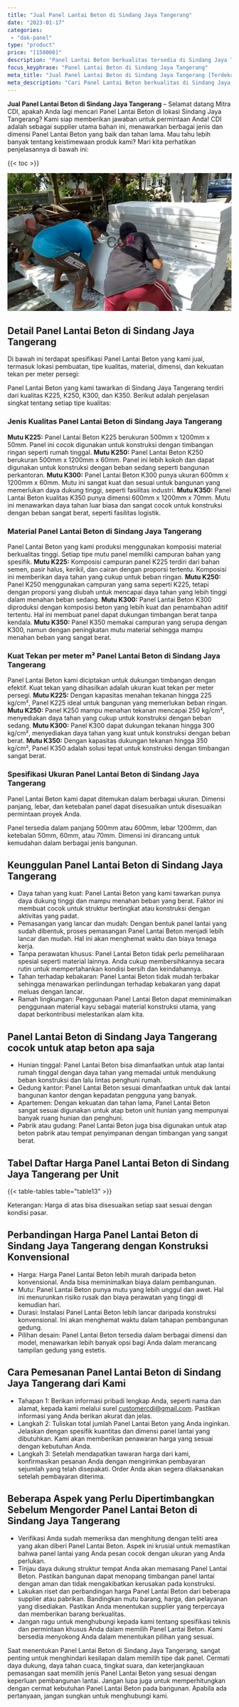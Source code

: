 ```yaml
---
title: "Jual Panel Lantai Beton di Sindang Jaya Tangerang"
date: "2023-01-17"
categories:
 - "dak-panel"
type: "product"
price: "[150000]"
description: "Panel Lantai Beton berkualitas tersedia di Sindang Jaya Tangerang. Solusi ideal untuk proyek konstruksi dengan standar terbaik, Panel Lantai Beton memberikan kekuatan maksimal untuk proyek pembangunan. Dapatkan info lengkap."
focus_keyphrase: "Panel Lantai Beton di Sindang Jaya Tangerang"
meta_title: "Jual Panel Lantai Beton di Sindang Jaya Tangerang [Terdekat] - CDI"
meta_description: "Cari Panel Lantai Beton berkualitas di Sindang Jaya Tangerang?. Tersedia Panel Lantai Beton premium untuk proyek konstruksi. Promo menarik hanya di sini."
---
```


**Jual Panel Lantai Beton di Sindang Jaya Tangerang** – Selamat datang Mitra CDI, apakah Anda lagi mencari Panel Lantai Beton di lokasi Sindang Jaya Tangerang? Kami siap memberikan jawaban untuk permintaan Anda! CDI adalah sebagai supplier utama bahan ini, menawarkan berbagai jenis dan dimensi Panel Lantai Beton yang baik dan tahan lama. Mau tahu lebih banyak tentang keistimewaan produk kami? Mari kita perhatikan penjelasannya di bawah ini:

{{< toc >}}

![Jual Panel Lantai Beton di Sindang Jaya Tangerang](/images/dak-panel/dak-panel-19.jpg)

## Detail Panel Lantai Beton di Sindang Jaya Tangerang

Di bawah ini terdapat spesifikasi Panel Lantai Beton yang kami jual, termasuk lokasi pembuatan, tipe kualitas, material, dimensi, dan kekuatan tekan per meter persegi:

Panel Lantai Beton yang kami tawarkan di Sindang Jaya Tangerang terdiri dari kualitas K225, K250, K300, dan K350. Berikut adalah penjelasan singkat tentang setiap tipe kualitas:

### Jenis Kualitas Panel Lantai Beton di Sindang Jaya Tangerang

**Mutu K225:** Panel Lantai Beton K225 berukuran 500mm x 1200mm x 50mm. Panel ini cocok digunakan untuk konstruksi dengan timbangan ringan seperti rumah tinggal.
**Mutu K250:** Panel Lantai Beton K250 berukuran 500mm x 1200mm x 60mm. Panel ini lebih kokoh dan dapat digunakan untuk konstruksi dengan beban sedang seperti bangunan perkantoran.
**Mutu K300:** Panel Lantai Beton K300 punya ukuran 600mm x 1200mm x 60mm. Mutu ini sangat kuat dan sesuai untuk bangunan yang memerlukan daya dukung tinggi, seperti fasilitas industri.
**Mutu K350:** Panel Lantai Beton kualitas K350 punya dimensi 600mm x 1200mm x 70mm. Mutu ini menawarkan daya tahan luar biasa dan sangat cocok untuk konstruksi dengan beban sangat berat, seperti fasilitas logistik.

### Material Panel Lantai Beton di Sindang Jaya Tangerang

Panel Lantai Beton yang kami produksi menggunakan komposisi material berkualitas tinggi. Setiap tipe mutu panel memiliki campuran bahan yang spesifik.
**Mutu K225:** Komposisi campuran panel K225 terdiri dari bahan semen, pasir halus, kerikil, dan cairan dengan proporsi tertentu. Komposisi ini memberikan daya tahan yang cukup untuk beban ringan.
**Mutu K250:** Panel K250 menggunakan campuran yang sama seperti K225, tetapi dengan proporsi yang diubah untuk mencapai daya tahan yang lebih tinggi dalam menahan beban sedang.
**Mutu K300:** Panel Lantai Beton K300 diproduksi dengan komposisi beton yang lebih kuat dan penambahan aditif tertentu. Hal ini membuat panel dapat dukungan timbangan berat tanpa kendala.
**Mutu K350:** Panel K350 memakai campuran yang serupa dengan K300, namun dengan peningkatan mutu material sehingga mampu menahan beban yang sangat berat.

### Kuat Tekan per meter m² Panel Lantai Beton di Sindang Jaya Tangerang

Panel Lantai Beton kami diciptakan untuk dukungan timbangan dengan efektif. Kuat tekan yang dihasilkan adalah ukuran kuat tekan per meter persegi.
**Mutu K225:** Dengan kapasitas menahan tekanan hingga 225 kg/cm², Panel K225 ideal untuk bangunan yang memerlukan beban ringan.
**Mutu K250:** Panel K250 mampu menahan tekanan mencapai 250 kg/cm², menyediakan daya tahan yang cukup untuk konstruksi dengan beban sedang.
**Mutu K300:** Panel K300 dapat dukungan tekanan hingga 300 kg/cm², menyediakan daya tahan yang kuat untuk konstruksi dengan beban berat.
**Mutu K350:** Dengan kapasitas dukungan tekanan hingga 350 kg/cm², Panel K350 adalah solusi tepat untuk konstruksi dengan timbangan sangat berat.

### Spesifikasi Ukuran Panel Lantai Beton di Sindang Jaya Tangerang

Panel Lantai Beton kami dapat ditemukan dalam berbagai ukuran. Dimensi panjang, lebar, dan ketebalan panel dapat disesuaikan untuk disesuaikan permintaan proyek Anda.

Panel tersedia dalam panjang 500mm atau 600mm, lebar 1200mm, dan ketebalan 50mm, 60mm, atau 70mm. Dimensi ini dirancang untuk kemudahan dalam berbagai jenis bangunan.

## Keunggulan Panel Lantai Beton di Sindang Jaya Tangerang

*   Daya tahan yang kuat: Panel Lantai Beton yang kami tawarkan punya daya dukung tinggi dan mampu menahan beban yang berat. Faktor ini membuat cocok untuk struktur bertingkat atau konstruksi dengan aktivitas yang padat.
*   Pemasangan yang lancar dan mudah: Dengan bentuk panel lantai yang sudah dibentuk, proses pemasangan Panel Lantai Beton menjadi lebih lancar dan mudah. Hal ini akan menghemat waktu dan biaya tenaga kerja.
*   Tanpa perawatan khusus: Panel Lantai Beton tidak perlu pemeliharaan spesial seperti material lainnya. Anda cukup membersihkannya secara rutin untuk mempertahankan kondisi bersih dan keindahannya.
*   Tahan terhadap kebakaran: Panel Lantai Beton tidak mudah terbakar sehingga menawarkan perlindungan terhadap kebakaran yang dapat meluas dengan lancar.
*   Ramah lingkungan: Penggunaan Panel Lantai Beton dapat meminimalkan penggunaan material kayu sebagai material konstruksi utama, yang dapat berkontribusi melestarikan alam kita.

## Panel Lantai Beton di Sindang Jaya Tangerang cocok untuk atap beton apa saja

*   Hunian tinggal: Panel Lantai Beton bisa dimanfaatkan untuk atap lantai rumah tinggal dengan daya tahan yang memadai untuk mendukung beban konstruksi dan lalu lintas penghuni rumah.
*   Gedung kantor: Panel Lantai Beton sesuai dimanfaatkan untuk dak lantai bangunan kantor dengan kepadatan pengguna yang banyak.
*   Apartemen: Dengan kekuatan dan tahan lama, Panel Lantai Beton sangat sesuai digunakan untuk atap beton unit hunian yang mempunyai banyak ruang hunian dan penghuni.
*   Pabrik atau gudang: Panel Lantai Beton juga bisa digunakan untuk atap beton pabrik atau tempat penyimpanan dengan timbangan yang sangat berat.

## Tabel Daftar Harga Panel Lantai Beton di Sindang Jaya Tangerang per Unit

{{< table-tables table="table13" >}}

Keterangan: Harga di atas bisa disesuaikan setiap saat sesuai dengan kondisi pasar.

## Perbandingan Harga Panel Lantai Beton di Sindang Jaya Tangerang dengan Konstruksi Konvensional

*   Harga: Harga Panel Lantai Beton lebih murah daripada beton konvensional. Anda bisa meminimalkan biaya dalam pembangunan.
*   Mutu: Panel Lantai Beton punya mutu yang lebih unggul dan awet. Hal ini menurunkan risiko rusak dan biaya perawatan yang tinggi di kemudian hari.
*   Durasi: Instalasi Panel Lantai Beton lebih lancar daripada konstruksi konvensional. Ini akan menghemat waktu dalam tahapan pembangunan gedung.
*   Pilihan desain: Panel Lantai Beton tersedia dalam berbagai dimensi dan model, menawarkan lebih banyak opsi bagi Anda dalam merancang tampilan gedung yang estetis.

## Cara Pemesanan Panel Lantai Beton di Sindang Jaya Tangerang dari Kami

*   Tahapan 1: Berikan informasi pribadi lengkap Anda, seperti nama dan alamat, kepada kami melalui surel customercdi@gmail.com. Pastikan informasi yang Anda berikan akurat dan jelas.
*   Langkah 2: Tuliskan total jumlah Panel Lantai Beton yang Anda inginkan. Jelaskan dengan spesifik kuantitas dan dimensi panel lantai yang dibutuhkan. Kami akan memberikan penawaran harga yang sesuai dengan kebutuhan Anda.
*   Langkah 3: Setelah mendapatkan tawaran harga dari kami, konfirmasikan pesanan Anda dengan mengirimkan pembayaran sejumlah yang telah disepakati. Order Anda akan segera dilaksanakan setelah pembayaran diterima.
## Beberapa Aspek yang Perlu Dipertimbangkan Sebelum Mengorder Panel Lantai Beton di Sindang Jaya Tangerang

*   Verifikasi Anda sudah memeriksa dan menghitung dengan teliti area yang akan diberi Panel Lantai Beton. Aspek ini krusial untuk memastikan bahwa panel lantai yang Anda pesan cocok dengan ukuran yang Anda perlukan.
*   Tinjau daya dukung struktur tempat Anda akan memasang Panel Lantai Beton. Pastikan bangunan dapat menopang timbangan panel lantai dengan aman dan tidak mengakibatkan kerusakan pada konstruksi.
*   Lakukan riset dan perbandingan harga Panel Lantai Beton dari beberapa supplier atau pabrikan. Bandingkan mutu barang, harga, dan pelayanan yang disediakan. Pastikan Anda menentukan supplier yang terpercaya dan memberikan barang berkualitas.
*   Jangan ragu untuk menghubungi kepada kami tentang spesifikasi teknis dan permintaan khusus Anda dalam memilih Panel Lantai Beton. Kami bersedia menyokong Anda dalam menentukan pilihan yang sesuai.

Saat menentukan Panel Lantai Beton di Sindang Jaya Tangerang, sangat penting untuk menghindari kesilapan dalam memilih tipe dak panel. Cermati daya dukung, daya tahan cuaca, tingkat suara, dan keterjangkauan pemasangan saat memilih jenis Panel Lantai Beton yang sesuai dengan keperluan pembangunan lantai. Jangan lupa juga untuk memperhitungkan dengan cermat kebutuhan Panel Lantai Beton pada bangunan. Apabila ada pertanyaan, jangan sungkan untuk menghubungi kami.